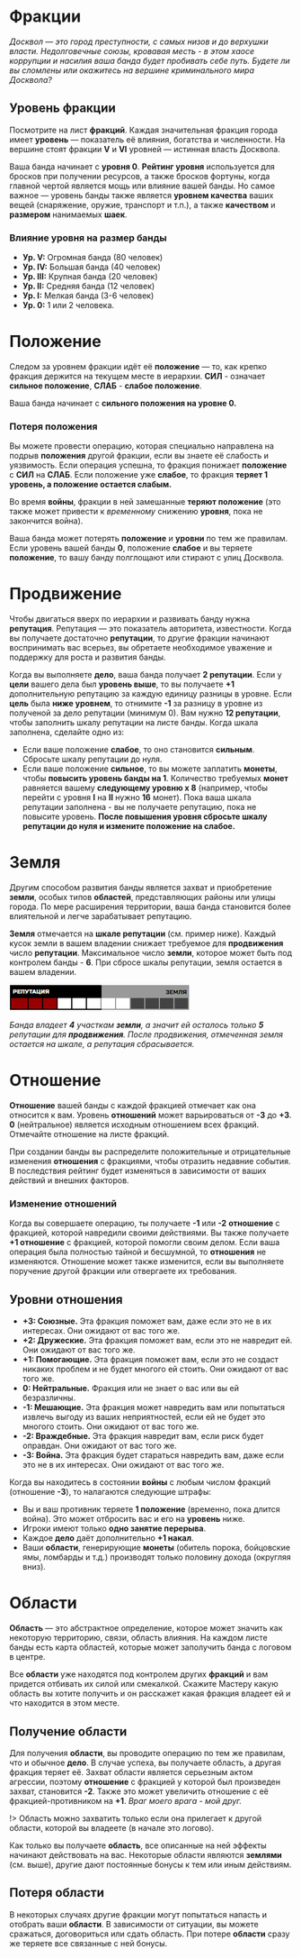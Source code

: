 # Фракции

_Досквол — это город преступности, с самых низов и до верхушки власти. Недолговечные союзы, кровавая месть - в этом хаосе коррупции и насилия ваша банда будет пробивать себе путь. Будете ли вы сломлены или окажитесь на вершине криминального мира Досквола?_

## Уровень фракции

Посмотрите на лист **фракций**. Каждая значительная фракция города имеет **уровень** — показатель её влияния, богатства и численности. На вершине стоят фракции **V** и **VI** уровней — истинная власть Досквола.

Ваша банда начинает с **уровня 0**. **Рейтинг уровня** используется для бросков при получении ресурсов, а также бросков фортуны, когда главной чертой является мощь или влияние вашей банды. Но самое важное — уровень банды также является **уровнем качества** ваших вещей (снаряжение, оружие, транспорт и т.п.), а также **качеством** и **размером** нанимаемых **шаек**.

### Влияние уровня на размер банды

- **Ур. V:** Огромная банда (80 человек)
- **Ур. IV:** Большая банда (40 человек)
- **Ур. III:** Крупная банда (20 человек)									
- **Ур. II:** Средняя банда (12 человек)								
- **Ур. I:** Мелкая банда (3-6 человек)						
- **Ур. 0:** 1 или 2 человека.			

# Положение

Следом за уровнем фракции идёт её **положение** — то, как крепко фракция держится на текущем месте в иерархии. **СИЛ** - означает **сильное положение**, **СЛАБ** - **слабое положение**.

Ваша банда начинает с **сильного положения на уровне 0.**

### Потеря положения

Вы можете провести операцию, которая специально направлена на подрыв **положения** другой фракции, если вы знаете её слабость и уязвимость. Если операция успешна, то фракция понижает **положение** с **СИЛ** на **СЛАБ**. Если положение уже **слабое**, то фракция **теряет 1 уровень, а положение остается слабым.**

Во время **войны**, фракции в ней замешанные **теряют положение** (это также может привести к _временному_ снижению **уровня**, пока не закончится война).

Ваша банда может потерять **положение** и **уровни** по тем же правилам. Если уровень вашей банды **0**, положение **слабое** и вы теряете **положение**, то вашу банду полглощают или стирают с улиц Досквола.

# Продвижение

Чтобы двигаться вверх по иерархии и развивать банду нужна **репутация**. Репутация — это показатель авторитета, известности. Когда вы получаете достаточно **репутации**, то другие фракции начинают воспринимать вас всерьез, вы обретаете необходимое уважение и поддержку для роста и развития банды.

Когда вы выполняете **дело**, ваша банда получает **2 репутации**. Если у **цели** вашего дела был **уровень выше**, то вы получаете **+1** дополнительную репутацию за каждую единицу разницы в уровне. Если **цель** была **ниже уровнем**, то отнимите **-1** за разницу в уровне из полученой за дело репутации (минимум 0).
Вам нужно **12 репутации**, чтобы заполнить шкалу репутации на листе банды. Когда шкала заполнена, сделайте одно из:
- Если ваше положение **слабое**, то оно становится **сильным**. Сбросьте шкалу репутации до нуля.
- Если ваше положение **сильное**, то вы можете заплатить **монеты**, чтобы **повысить уровень банды на 1**. Количество требуемых **монет** равняется вашему **следующему уровню x 8** (например, чтобы перейти с уровня **I** на **II** нужно **16** монет). Пока ваша шкала репутации заполнена - вы не получаете репутацию, пока не повысите уровень. **После повышения уровня сбросьте шкалу репутации до нуля и измените положение на слабое.**

# Земля

Другим способом развития банды является захват и приобретение **земли**, особых типов **областей**, представляющих районы или улицы города. По мере расширения территории, ваша банда становится более влиятельной и легче зарабатывает репутацию.

**Земля** отмечается на **шкале репутации** (см. пример ниже). Каждый кусок земли в вашем владении снижает требуемое для **продвижения** число **репутации**. Максимальное число **земли**, которое может быть под контролем банды - **6**. При сбросе шкалы репутации, земля остается в вашем владении.

![](_images/turf.png)

_Банда владеет **4** участкам **земли**, а значит ей осталось только **5** репутации для **продвижения**. После продвижения, отмеченная земля остается на шкале, а репутация сбрасывается._		

# Отношение

**Отношение** вашей банды с каждой фракцией отмечает как она относится к вам. Уровень **отношений** может варьироваться от **-3** до **+3**. **0** (нейтральное) является исходным отношением всех фракций. Отмечайте отношение на листе фракций.

При создании банды вы распределите положительные и отрицательные изменения **отношения** с фракциями, чтобы отразить недавние события. В последствия рейтинг будет изменяться в зависимости от ваших действий и внешних факторов.

### Изменение отношений

Когда вы совершаете операцию, ты получаете **-1** или **-2** **отношение** с фракцией, которой навредили своими действиями. Вы также получаете **+1 отношение** с фракцией, которой помогли своим делом. Если ваша операция была полностью тайной и бесшумной, то **отношения** не изменяются. Отношение может также изменится, если вы выполняете поручение другой фракции или отвергаете их требования.

## Уровни отношения

- **+3: Союзные.** Эта фракция поможет вам, даже если это не в их интересах. Они ожидают от вас того же.
- **+2: Дружеские.** Эта фракция поможет вам, если это не навредит ей. Они ожидают от вас того же.
- **+1: Помогающие.** Эта фракция поможет вам, если это не создаст никаких проблем и не будет многого ей стоить. Они ожидают от вас того же.
- **0: Нейтральные.** Фракция или не знает о вас или вы ей безразличны.
- **-1: Мешающие.** Эта фракция может навредить вам или попытаться извлечь выгоду из ваших неприятностей, если ей не будет это многого стоить. Они ожидают от вас того же.
- **-2: Враждебные.** Эта фракция навредит вам, если риск будет оправдан. Они ожидают от вас того же.
- **-3: Война.** Эта фракция будет стараться навредить вам, даже если это не в их интересах. Они ожидают от вас того же.

Когда вы находитесь в состоянии **войны** с любым числом фракций (отношение **-3**), то налагаются следующие штрафы:
- Вы и ваш противник теряете **1 положение** (временно, пока длится война). Это может отбросить вас и его на **уровень** ниже.
- Игроки имеют только **одно занятие перерыва**.
- Каждое **дело** даёт дополнительно **+1 накал**.
- Ваши **области**, генерирующие **монеты** (обитель порока, бойцовские ямы, ломбарды и т.д.) производят только половину дохода (округляя вниз).

# Области

**Область** — это абстрактное определение, которое может значить как некоторую территорию, связи, область влияния. На каждом листе банды есть карта областей, которые может заполучить банда с логовом в центре.

Все **области** уже находятся под контролем других **фракций** и вам придется отбивать их силой или смекалкой. Скажите Мастеру какую область вы хотите получить и он расскажет какая фракция владеет ей и что находится в этом месте.

## Получение области

Для получения **области**, вы проводите операцию по тем же правилам, что и обычное **дело**. В случае успеха, вы получаете область, а другая фракция теряет её. Захват области является серьезным актом агрессии, поэтому **отношение** с фракцией у которой был произведен захват, становится **-2**. Также это может увеличить отношение с её фракцией-противником на **+1**. _Враг моего врага - мой друг._

!>  Область можно захватить только если она прилегает к другой области, которой вы владеете (в начале это логово).

Как только вы получаете **область**, все описанные на ней эффекты начинают действовать на вас. Некоторые области являются **землями** (см. выше), другие дают постоянные бонусы к тем или иным действиям.

## Потеря области

В некоторых случаях другие фракции могут попытаться напасть и отобрать ваши **области**. В зависимости от ситуации, вы можете сражаться, договориться или сдать область. При потере **области** сразу же теряете все связанные с ней бонусы.
